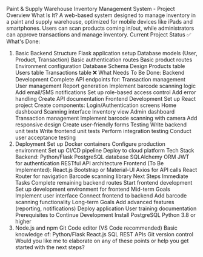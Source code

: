 Paint & Supply Warehouse Inventory Management System - Project Overview
What Is It?
A web-based system designed to manage inventory in a paint and supply warehouse, optimized for mobile devices like iPads and smartphones. Users can scan products coming in/out, while administrators can approve transactions and manage inventory.
Current Project Status
✅ What's Done:
1. Basic Backend Structure
Flask application setup
Database models (User, Product, Transaction)
Basic authentication routes
Basic product routes
Environment configuration
Database Schema Design
Products table
Users table
Transactions table
❌ What Needs To Be Done:
Backend Development
Complete API endpoints for:
Transaction management
User management
Report generation
Implement barcode scanning logic
Add email/SMS notifications
Set up role-based access control
Add error handling
Create API documentation
Frontend Development
Set up React project
Create components:
Login/Authentication screens
Home dashboard
Scanning interface
Inventory view
Admin dashboard
Transaction management
Implement barcode scanning with camera
Add responsive design
Create user-friendly forms
Testing
Write backend unit tests
Write frontend unit tests
Perform integration testing
Conduct user acceptance testing
4. Deployment
Set up Docker containers
Configure production environment
Set up CI/CD pipeline
Deploy to cloud platform
Tech Stack
Backend:
Python/Flask
PostgreSQL database
SQLAlchemy ORM
JWT for authentication
RESTful API architecture
Frontend (To Be Implemented):
React.js
Bootstrap or Material-UI
Axios for API calls
React Router for navigation
Barcode scanning library
Next Steps
Immediate Tasks
Complete remaining backend routes
Start frontend development
Set up development environment for frontend
Mid-term Goals
Implement user interface
Connect frontend to backend
Add barcode scanning functionality
Long-term Goals
Add advanced features (reporting, notifications)
Deploy application
User training documentation
Prerequisites to Continue Development
Install PostgreSQL
Python 3.8 or higher
3. Node.js and npm
Git
Code editor (VS Code recommended)
Basic knowledge of:
Python/Flask
React.js
SQL
REST APIs
Git version control
Would you like me to elaborate on any of these points or help you get started with the next steps?
